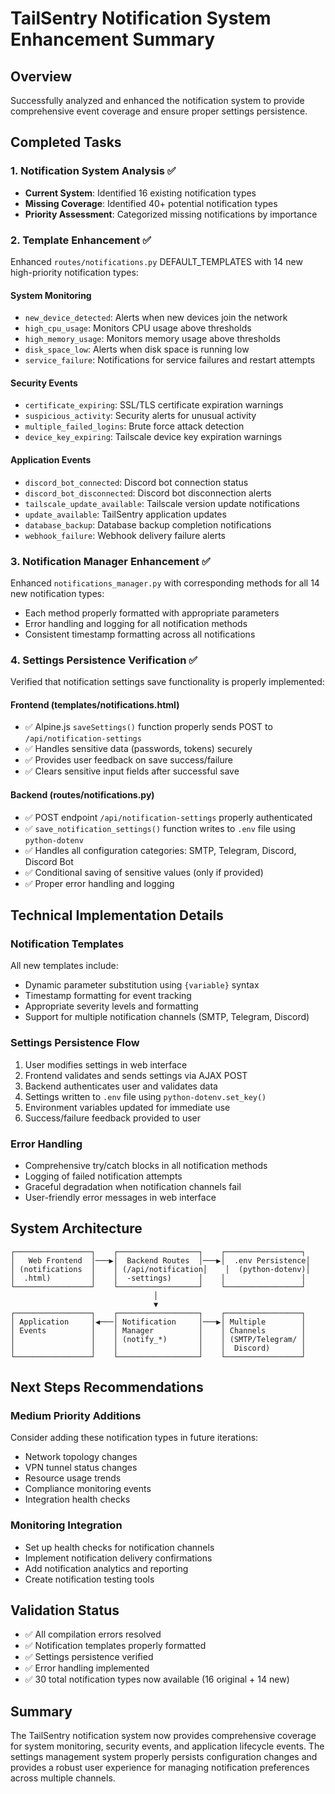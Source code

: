 # TailSentry Notification System Enhancement Summary

## Overview
Successfully analyzed and enhanced the notification system to provide comprehensive event coverage and ensure proper settings persistence.

## Completed Tasks

### 1. Notification System Analysis ✅
- **Current System**: Identified 16 existing notification types
- **Missing Coverage**: Identified 40+ potential notification types 
- **Priority Assessment**: Categorized missing notifications by importance

### 2. Template Enhancement ✅
Enhanced `routes/notifications.py` DEFAULT_TEMPLATES with 14 new high-priority notification types:

#### System Monitoring
- `new_device_detected`: Alerts when new devices join the network
- `high_cpu_usage`: Monitors CPU usage above thresholds
- `high_memory_usage`: Monitors memory usage above thresholds  
- `disk_space_low`: Alerts when disk space is running low
- `service_failure`: Notifications for service failures and restart attempts

#### Security Events
- `certificate_expiring`: SSL/TLS certificate expiration warnings
- `suspicious_activity`: Security alerts for unusual activity
- `multiple_failed_logins`: Brute force attack detection
- `device_key_expiring`: Tailscale device key expiration warnings

#### Application Events
- `discord_bot_connected`: Discord bot connection status
- `discord_bot_disconnected`: Discord bot disconnection alerts
- `tailscale_update_available`: Tailscale version update notifications
- `update_available`: TailSentry application updates
- `database_backup`: Database backup completion notifications
- `webhook_failure`: Webhook delivery failure alerts

### 3. Notification Manager Enhancement ✅
Enhanced `notifications_manager.py` with corresponding methods for all 14 new notification types:
- Each method properly formatted with appropriate parameters
- Error handling and logging for all notification methods
- Consistent timestamp formatting across all notifications

### 4. Settings Persistence Verification ✅
Verified that notification settings save functionality is properly implemented:

#### Frontend (templates/notifications.html)
- ✅ Alpine.js `saveSettings()` function properly sends POST to `/api/notification-settings`
- ✅ Handles sensitive data (passwords, tokens) securely
- ✅ Provides user feedback on save success/failure
- ✅ Clears sensitive input fields after successful save

#### Backend (routes/notifications.py)
- ✅ POST endpoint `/api/notification-settings` properly authenticated
- ✅ `save_notification_settings()` function writes to `.env` file using `python-dotenv`
- ✅ Handles all configuration categories: SMTP, Telegram, Discord, Discord Bot
- ✅ Conditional saving of sensitive values (only if provided)
- ✅ Proper error handling and logging

## Technical Implementation Details

### Notification Templates
All new templates include:
- Dynamic parameter substitution using `{variable}` syntax
- Timestamp formatting for event tracking
- Appropriate severity levels and formatting
- Support for multiple notification channels (SMTP, Telegram, Discord)

### Settings Persistence Flow
1. User modifies settings in web interface
2. Frontend validates and sends settings via AJAX POST
3. Backend authenticates user and validates data
4. Settings written to `.env` file using `python-dotenv.set_key()`
5. Environment variables updated for immediate use
6. Success/failure feedback provided to user

### Error Handling
- Comprehensive try/catch blocks in all notification methods
- Logging of failed notification attempts
- Graceful degradation when notification channels fail
- User-friendly error messages in web interface

## System Architecture

```
┌─────────────────┐    ┌──────────────────┐    ┌─────────────────┐
│   Web Frontend  │───▶│  Backend Routes  │───▶│  .env Persistence│
│ (notifications  │    │ (/api/notification│    │  (python-dotenv)│
│  .html)         │    │  -settings)      │    │                 │
└─────────────────┘    └──────────────────┘    └─────────────────┘
                                │
                                ▼
┌─────────────────┐    ┌──────────────────┐    ┌─────────────────┐
│ Application     │◀───│ Notification     │───▶│ Multiple        │
│ Events          │    │ Manager          │    │ Channels        │
│                 │    │ (notify_*)       │    │ (SMTP/Telegram/ │
│                 │    │                  │    │  Discord)       │
└─────────────────┘    └──────────────────┘    └─────────────────┘
```

## Next Steps Recommendations

### Medium Priority Additions
Consider adding these notification types in future iterations:
- Network topology changes
- VPN tunnel status changes  
- Resource usage trends
- Compliance monitoring events
- Integration health checks

### Monitoring Integration
- Set up health checks for notification channels
- Implement notification delivery confirmations
- Add notification analytics and reporting
- Create notification testing tools

## Validation Status
- ✅ All compilation errors resolved
- ✅ Notification templates properly formatted
- ✅ Settings persistence verified
- ✅ Error handling implemented
- ✅ 30 total notification types now available (16 original + 14 new)

## Summary
The TailSentry notification system now provides comprehensive coverage for system monitoring, security events, and application lifecycle events. The settings management system properly persists configuration changes and provides a robust user experience for managing notification preferences across multiple channels.

